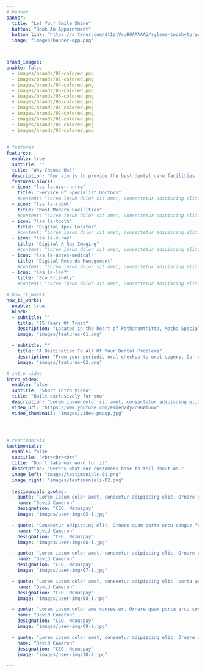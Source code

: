 ```yaml
---
# banner
banner:
  title: "Let Your Smile Shine"
  button: "Book An Appointment"
  button_link: "https://c.tenor.com/dt1etVruHGAAAAAi/rylsee-tooshytorap.gif"
  image: "images/banner-app.png"



brand_images:
enable: false
  - images/brands/01-colored.png
  - images/brands/02-colored.png
  - images/brands/04-colored.png
  - images/brands/03-colored.png
  - images/brands/05-colored.png
  - images/brands/06-colored.png
  - images/brands/04-colored.png
  - images/brands/02-colored.png
  - images/brands/01-colored.png
  - images/brands/06-colored.png
  - images/brands/05-colored.png
  
  
# features
features:
  enable: true
  subtitle: ""
  title: "Why Choose Us?"
  description: "Our aim is to provide the best dental care facilities  <br> to our customers at the most affordable rate."
  features_blocks:
  - icon: "las la-user-nurse"
    title: "Service Of Specialist Doctors"
    #content: "Lorem ipsum dolor sit amet, consectetur adipiscing elit. Neque enim id diam ornare volutpat in sagitis, aliquet. Arcu cursus"
  - icon: "las la-robot"
    title: "Most Modern Facilities"
    #content: "Lorem ipsum dolor sit amet, consectetur adipiscing elit. Neque enim id diam ornare volutpat in sagitis, aliquet. Arcu cursus"
  - icon: "las la-tooth"
    title: "Digital Apex Locator"
    #content: "Lorem ipsum dolor sit amet, consectetur adipiscing elit. Neque enim id diam ornare volutpat in sagitis, aliquet. Arcu cursus"
  - icon: "las la-x-ray"
    title: "Digital X-Ray Imaging"
    #content: "Lorem ipsum dolor sit amet, consectetur adipiscing elit. Neque enim id diam ornare volutpat in sagitis, aliquet. Arcu cursus"
  - icon: "las la-notes-medical"
    title: "Digital Records Management"
    #content: "Lorem ipsum dolor sit amet, consectetur adipiscing elit. Neque enim id diam ornare volutpat in sagitis, aliquet. Arcu cursus"
  - icon: "las la-leaf"
    title: "Eco Friendly"
    #content: "Lorem ipsum dolor sit amet, consectetur adipiscing elit. Neque enim id diam ornare volutpat in sagitis, aliquet. Arcu cursus"

# how_it_works
how_it_works:   
  enable: true
  block:
  - subtitle: ""
    title: "15 Years Of Trust"
    description: "Located in the heart of Pathanamthitta, Matha Speciality Dental Clinic has been providing an invaluble service to it's customers for the past 15 years."
    image: "images/features-01.png"

  - subtitle: ""
    title: "A Destination To All Of Your Dental Problems"
    description: "From your periodic oral checkup to oral sugery, Our experienced doctors will take care of all your dental needs."
    image: "images/features-02.png"

# intro_video
intro_video:   
  enable: false
  subtitle: "Short Intro Video"
  title: "Built exclusively for you"
  description: "Lorem ipsum dolor sit amet, consectetur adipiscing elit. Morbi egestas <br> Werat viverra id et aliquet. vulputate egestas sollicitudin."
  video_url: "https://www.youtube.com/embed/dyZcRRWiuuw"
  video_thumbnail: "images/video-popup.jpg"




# testimonials
testimonials:   
  enable: false
  subtitle: "<br><br><br>"
  title: "Don't take our word for it"
  description: "Here's what our customers have to tell about us."
  image_left: "images/testimonials-01.png"
  image_right: "images/testimonials-02.png"
  
  testimonials_quotes:
  - quote: "Lorem ipsum dolor amet, conseetur adipiscing elit. Ornare quam porta arcu congue felis volutpat. Vitae lectudbfs dolor faucibus"
    name: "David Cameron"
    designation: "CEO, Nexuspay"
    image: "images/user-img/05-i.jpg"

  - quote: "Conseetur adipiscing elit. Ornare quam porta arcu congue felis volutpat. Vitae lectudbfs pellentesque vitae dolor faucibus"
    name: "David Cameron"
    designation: "CEO, Nexuspay"
    image: "images/user-img/06-i.jpg"

  - quote: "Lorem ipsum dolor amet, conseetur adipiscing elit. Ornare quam porta arcu congue felis volutpat. Vitae lectudbfs pellentesque vitae dolor"
    name: "David Cameron"
    designation: "CEO, Nexuspay"
    image: "images/user-img/07-i.jpg"

  - quote: "Lorem ipsum dolor amet, conseetur adipiscing elit. porta arcu congue felis volutpat. Vitae lectudbfs pellentesque vitae dolor faucibus"
    name: "David Cameron"
    designation: "CEO, Nexuspay"
    image: "images/user-img/08-i.jpg"

  - quote: "Lorem ipsum dolor ame conseetur. Ornare quam porta arcu congue felis volutpat. Vitae lectudbfs pellentesque vitae dolor faucibus"
    name: "David Cameron"
    designation: "CEO, Nexuspay"
    image: "images/user-img/09-i.jpg"

  - quote: "Lorem ipsum dolor amet, conseetur adipiscing elit. Ornare quam porta arcu congue lectudbfs pellentesque vitae dolor faucibus"
    name: "David Cameron"
    designation: "CEO, Nexuspay"
    image: "images/user-img/10-i.jpg"

---
```

